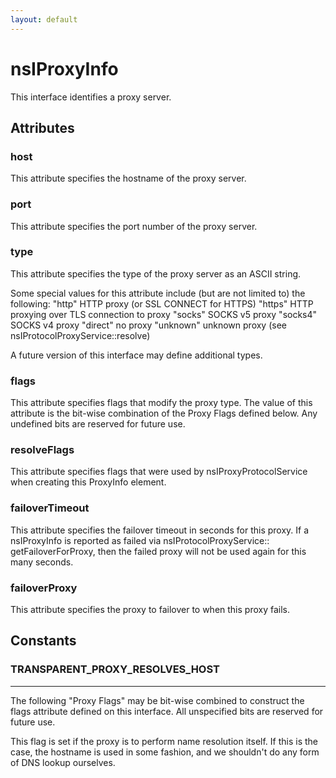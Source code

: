 ```yaml
---
layout: default
---
```


# nsIProxyInfo #

This interface identifies a proxy server.


## Attributes ##

### host ###

This attribute specifies the hostname of the proxy server.


### port ###

This attribute specifies the port number of the proxy server.


### type ###

This attribute specifies the type of the proxy server as an ASCII string.

Some special values for this attribute include (but are not limited to)
the following:
  "http"     HTTP proxy (or SSL CONNECT for HTTPS)
  "https"    HTTP proxying over TLS connection to proxy
  "socks"    SOCKS v5 proxy
  "socks4"   SOCKS v4 proxy
  "direct"   no proxy
  "unknown"  unknown proxy (see nsIProtocolProxyService::resolve)

A future version of this interface may define additional types.


### flags ###

This attribute specifies flags that modify the proxy type.  The value of
this attribute is the bit-wise combination of the Proxy Flags defined
below.  Any undefined bits are reserved for future use.


### resolveFlags ###

This attribute specifies flags that were used by nsIProxyProtocolService when
creating this ProxyInfo element. 


### failoverTimeout ###

This attribute specifies the failover timeout in seconds for this proxy.
If a nsIProxyInfo is reported as failed via nsIProtocolProxyService::
getFailoverForProxy, then the failed proxy will not be used again for this
many seconds.


### failoverProxy ###

This attribute specifies the proxy to failover to when this proxy fails.


## Constants ##

### TRANSPARENT_PROXY_RESOLVES_HOST ###
************************************************************************
The following "Proxy Flags" may be bit-wise combined to construct the
flags attribute defined on this interface.  All unspecified bits are
reserved for future use.


This flag is set if the proxy is to perform name resolution itself.  If
this is the case, the hostname is used in some fashion, and we shouldn't
do any form of DNS lookup ourselves.

